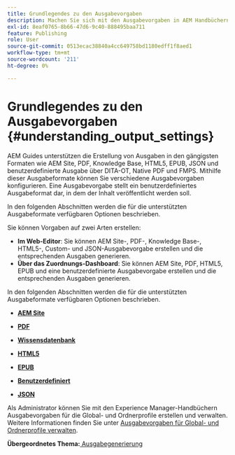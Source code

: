 ```yaml
---
title: Grundlegendes zu den Ausgabevorgaben
description: Machen Sie sich mit den Ausgabevorgaben in AEM Handbüchern vertraut. Erstellen Sie Ausgabevorgaben aus dem Web-Editor und dem Dashboard für AEM Website-, PDF-, HTML5-, EPUB-, benutzerdefinierten und JSON-Formate.
exl-id: 8eaf0765-8b66-47d6-9c40-888495baa711
feature: Publishing
role: User
source-git-commit: 0513ecac38840a4cc649758bd1180edff1f8aed1
workflow-type: tm+mt
source-wordcount: '211'
ht-degree: 0%

---
```


# Grundlegendes zu den Ausgabevorgaben {#understanding_output_settings}

AEM Guides unterstützen die Erstellung von Ausgaben in den gängigsten Formaten wie AEM Site, PDF, Knowledge Base, HTML5, EPUB, JSON und benutzerdefinierte Ausgabe über DITA-OT, Native PDF und FMPS. Mithilfe dieser Ausgabeformate können Sie verschiedene Ausgabevorgaben konfigurieren. Eine Ausgabevorgabe stellt ein benutzerdefiniertes Ausgabeformat dar, in dem der Inhalt veröffentlicht werden soll.

In den folgenden Abschnitten werden die für die unterstützten Ausgabeformate verfügbaren Optionen beschrieben.

Sie können Vorgaben auf zwei Arten erstellen:

- **Im Web-Editor**: Sie können AEM Site-, PDF-, Knowledge Base-, HTML5-, Custom- und JSON-Ausgabevorgabe erstellen und die entsprechenden Ausgaben generieren.
- **Über das Zuordnungs-Dashboard**: Sie können AEM Site, PDF, HTML5, EPUB und eine benutzerdefinierte Ausgabevorgabe erstellen und die entsprechenden Ausgaben generieren.

In den folgenden Abschnitten werden die für die unterstützten Ausgabeformate verfügbaren Optionen beschrieben.

- **[AEM Site](generate-output-aem-site.md)**

- **[PDF](generate-output-pdf.md)**

- **[Wissensdatenbank](generate-output-knowledge-base.md)**

- **[HTML5](generate-output-html5.md)**

- **[EPUB](generate-output-epub.md)**

- **[Benutzerdefiniert](generate-output-custom.md)**

- **[JSON](generate-output-json.md)**

Als Administrator können Sie mit den Experience Manager-Handbüchern Ausgabevorgaben für die Global- und Ordnerprofile erstellen und verwalten. Weitere Informationen finden Sie unter [Ausgabevorgaben für Global- und Ordnerprofile verwalten](./web-editor-manage-output-presets.md).

**Übergeordnetes Thema:**[ Ausgabegenerierung](generate-output.md)
